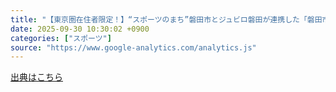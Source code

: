 ```yaml
---
title: "【東京圏在住者限定！】“スポーツのまち”磐田市とジュビロ磐田が連携した「磐田市移住体験ツアー」を開催！ - PR TIMES"
date: 2025-09-30 10:30:02 +0900
categories: ["スポーツ"]
source: "https://www.google-analytics.com/analytics.js"
---
```


[出典はこちら](https://www.google-analytics.com/analytics.js)
